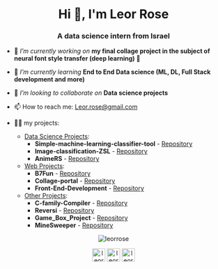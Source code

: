 <h1 align="center">Hi 👋, I'm Leor Rose</h1>
<h3 align="center">A data science intern from Israel</h3>

- 🔭 *I’m currently working on* **my final collage project in the subject of neural font style transfer (deep learning) :robot:** 

- 🌱 *I’m currently learning* **End to End Data science (ML, DL, Full Stack development and more)**

- 👯 *I’m looking to collaborate on* **Data science projects**

- 📫 How to reach me: Leor.rose@gmail.com

- 👨‍💻 my projects:
   - <ins>Data Science Projects</ins>:
     - **Simple-machine-learning-classifier-tool** - [Repository](https://github.com/leorrose/Simple-machine-learning-classifier-tool) 
     - **Image-classification-ZSL** - [Repository](https://github.com/leorrose/Image-classification-ZSL)
     - **AnimeRS** - [Repository](https://github.com/leorrose/AnimeRS)
   - <ins>Web Projects</ins>:
     - **B7Fun** - [Repository](https://github.com/leorrose/B7Fun) 
     - **Collage-portal** - [Repository](https://github.com/leorrose/Collage-portal)
     - **Front-End-Development** - [Repository](https://github.com/leorrose/Front-End-Development)
   - <ins>Other Projects</ins>:
     - **C-family-Compiler** - [Repository](https://github.com/leorrose/C-family-Compiler)
     - **Reversi** - [Repository](https://github.com/leorrose/Reversi)
     - **Game_Box_Project** - [Repository](https://github.com/leorrose/Game_Box_Project)
     - **MineSweeper** - [Repository](https://github.com/leorrose/MineSweeper) 


<p align="center">
<img align="center" src="https://github-readme-stats.vercel.app/api/top-langs/?username=leorrose&layout=compact&hide=html" alt="leorrose" />
</p>


<p align="center">
<a href="https://linkedin.com/in/leorrose" target="blank"><img align="center" src="https://cdn.jsdelivr.net/npm/simple-icons@3.0.1/icons/linkedin.svg" alt="leorrose" height="30" width="30" /></a>
<a href="https://fb.com/leor.rose" target="blank"><img align="center" src="https://cdn.jsdelivr.net/npm/simple-icons@3.0.1/icons/facebook.svg" alt="leor rose" height="30" width="30" /></a>
<a href="https://wa.me/+9720503992002" target="blank"><img align="center" src="https://cdn.jsdelivr.net/npm/simple-icons@3.0.1/icons/whatsapp.svg" alt="leor_rose" height="30" width="30" /></a>
</p>
